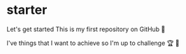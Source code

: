 # starter
Let's get started 
This is my first repository on GitHub :partying_face:

I've things that I want to achieve so I'm up to challenge :trophy: :1st_place_medal:
